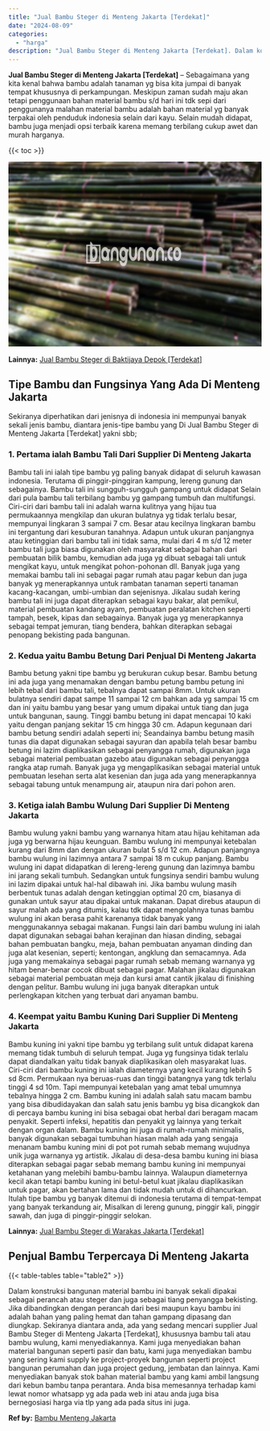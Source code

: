 ```yaml
---
title: "Jual Bambu Steger di Menteng Jakarta [Terdekat]"
date: "2024-08-09"
categories: 
  - "harga"
description: "Jual Bambu Steger di Menteng Jakarta [Terdekat]. Dalam konstruksi bangunan material bambu ini banyak sekali dipakai sebagai perancah atau steger dan juga seb..."
---
```


**Jual Bambu Steger di Menteng Jakarta \[Terdekat\]** – Sebagaimana yang kita kenal bahwa bambu adalah tanaman yg bisa kita jumpai di banyak tempat khususnya di perkampungan. Meskipun zaman sudah maju akan tetapi penggunaan bahan material bambu s/d hari ini tdk sepi dari penggunanya malahan material bambu adalah bahan material yg banyak terpakai oleh penduduk indonesia selain dari kayu. Selain mudah didapat, bambu juga menjadi opsi terbaik karena memang terbilang cukup awet dan murah harganya.

{{< toc >}}

![Jual Bambu Steger di Menteng Jakarta [Terdekat]](/images/jual-bambu-tali-12.png)

**Lainnya:** [Jual Bambu Steger di Baktijaya Depok \[Terdekat\]](https://bambu.bangunan.co/jual-bambu-steger-di-baktijaya-depok-terdekat/)

## Tipe Bambu dan Fungsinya Yang Ada Di Menteng Jakarta

Sekiranya diperhatikan dari jenisnya di indonesia ini mempunyai banyak sekali jenis bambu, diantara jenis-tipe bambu yang Di Jual Bambu Steger di Menteng Jakarta \[Terdekat\] yakni sbb;

### 1\. Pertama ialah Bambu Tali Dari Supplier Di Menteng Jakarta

Bambu tali ini ialah tipe bambu yg paling banyak didapat di seluruh kawasan indonesia. Terutama di pinggir-pinggiran kampung, lereng gunung dan sebagainya. Bambu tali ini sungguh-sungguh gampang untuk didapat Selain dari pula bambu tali terbilang bambu yg gampang tumbuh dan multifungsi. Ciri-ciri dari bambu tali ini adalah warna kulitnya yang hijau tua permukaannya mengkilap dan ukuran bulatnya yg tidak terlalu besar, mempunyai lingkaran 3 sampai 7 cm. Besar atau kecilnya lingkaran bambu ini tergantung dari kesuburan tanahnya. Adapun untuk ukuran panjangnya atau ketinggian dari bambu tali ini tidak sama, mulai dari 4 m s/d 12 meter bambu tali juga biasa digunakan oleh masyarakat sebagai bahan dari pembuatan bilik bambu, kemudian ada juga yg dibuat sebagai tali untuk mengikat kayu, untuk mengikat pohon-pohonan dll. Banyak juga yang memakai bambu tali ini sebagai pagar rumah atau pagar kebun dan juga banyak yg menerapkannya untuk rambatan tanaman seperti tanaman kacang-kacangan, umbi-umbian dan sejenisnya. Jikalau sudah kering bambu tali ini juga dapat diterapkan sebagai kayu bakar, alat pemikul, material pembuatan kandang ayam, pembuatan peralatan kitchen seperti tampah, besek, kipas dan sebagainya. Banyak juga yg menerapkannya sebagai tempat jemuran, tiang bendera, bahkan diterapkan sebagai penopang bekisting pada bangunan.

### 2\. Kedua yaitu Bambu Betung Dari Penjual Di Menteng Jakarta

Bambu betung yakni tipe bambu yg berukuran cukup besar. Bambu betung ini ada juga yang menamakan dengan bambu petung bambu petung ini lebih tebal dari bambu tali, tebalnya dapat sampai 8mm. Untuk ukuran bulatnya sendiri dapat sampe 11 sampai 12 cm bahkan ada yg sampai 15 cm dan ini yaitu bambu yang besar yang umum dipakai untuk tiang dan juga untuk bangunan, saung. Tinggi bambu betung ini dapat mencapai 10 kaki yaitu dengan panjang sekitar 15 cm hingga 30 cm. Adapun kegunaan dari bambu betung sendiri adalah seperti ini; Seandainya bambu betung masih tunas dia dapat digunakan sebagai sayuran dan apabila telah besar bambu betung ini lazim diaplikasikan sebagai penyangga rumah, digunakan juga sebagai material pembuatan gazebo atau digunakan sebagai penyangga rangka atap rumah. Banyak juga yg mengaplikasikan sebagai material untuk pembuatan lesehan serta alat kesenian dan juga ada yang menerapkannya sebagai tabung untuk menampung air, ataupun nira dari pohon aren.

### 3\. Ketiga ialah Bambu Wulung Dari Supplier Di Menteng Jakarta

Bambu wulung yakni bambu yang warnanya hitam atau hijau kehitaman ada juga yg berwarna hijau keunguan. Bambu wulung ini mempunyai ketebalan kurang dari 8mm dan dengan ukuran bulat 5 s/d 12 cm. Adapun panjangnya bambu wulung ini lazimnya antara 7 sampai 18 m cukup panjang. Bambu wulung ini dapat didapatkan di lereng-lereng gunung dan lazimnya bambu ini jarang sekali tumbuh. Sedangkan untuk fungsinya sendiri bambu wulung ini lazim dipakai untuk hal-hal dibawah ini. Jika bambu wulung masih berbentuk tunas adalah dengan ketinggian optimal 20 cm, biasanya di gunakan untuk sayur atau dipakai untuk makanan. Dapat direbus ataupun di sayur malah ada yang ditumis, kalau tdk dapat mengolahnya tunas bambu wulung ini akan berasa pahit karenanya tidak banyak yang menggunakannya sebagai makanan. Fungsi lain dari bambu wulung ini ialah dapat digunakan sebagai bahan kerajinan dan hiasan dinding, sebagai bahan pembuatan bangku, meja, bahan pembuatan anyaman dinding dan juga alat kesenian, seperti; kentongan, angklung dan semacamnya. Ada juga yang memakainya sebagai pagar rumah sebab memang warnanya yg hitam benar-benar cocok dibuat sebagai pagar. Malahan jikalau digunakan sebagai material pembuatan meja dan kursi amat cantik jikalau di finishing dengan pelitur. Bambu wulung ini juga banyak diterapkan untuk perlengkapan kitchen yang terbuat dari anyaman bambu.

### 4\. Keempat yaitu Bambu Kuning Dari Supplier Di Menteng Jakarta

Bambu kuning ini yakni tipe bambu yg terbilang sulit untuk didapat karena memang tidak tumbuh di seluruh tempat. Juga yg fungsinya tidak terlalu dapat diandalkan yaitu tidak banyak diaplikasikan oleh masyarakat luas. Ciri-ciri dari bambu kuning ini ialah diameternya yang kecil kurang lebih 5 sd 8cm. Permukaan nya beruas-ruas dan tinggi batangnya yang tdk terlalu tinggi 4 sd 10m. Tapi mempunyai ketebalan yang amat tebal umumnya tebalnya hingga 2 cm. Bambu kuning ini adalah salah satu macam bambu yang bisa dibudidayakan dan salah satu jenis bambu yg bisa dicangkok dan di percaya bambu kuning ini bisa sebagai obat herbal dari beragam macam penyakit. Seperti infeksi, hepatitis dan penyakit yg lainnya yang terkait dengan organ dalam. Bambu kuning ini juga di rumah-rumah minimalis, banyak digunakan sebagai tumbuhan hiasan malah ada yang sengaja menanam bambu kuning mini di pot pot rumah sebab memang wujudnya unik juga warnanya yg artistik. Jikalau di desa-desa bambu kuning ini biasa diterapkan sebagai pagar sebab memang bambu kuning ini mempunyai ketahanan yang melebihi bambu-bambu lainnya. Walaupun diameternya kecil akan tetapi bambu kuning ini betul-betul kuat jikalau diaplikasikan untuk pagar, akan bertahan lama dan tidak mudah untuk di dihancurkan. Itulah tipe bambu yg banyak ditemui di indonesia terutama di tempat-tempat yang banyak terkandung air, Misalkan di lereng gunung, pinggir kali, pinggir sawah, dan juga di pinggir-pinggir selokan.

**Lainnya:** [Jual Bambu Steger di Warakas Jakarta \[Terdekat\]](https://bambu.bangunan.co/jual-bambu-steger-di-warakas-jakarta-terdekat/)

## Penjual Bambu Terpercaya Di Menteng Jakarta

{{< table-tables table="table2" >}}

Dalam konstruksi bangunan material bambu ini banyak sekali dipakai sebagai perancah atau steger dan juga sebagai tiang penyangga bekisting. Jika dibandingkan dengan perancah dari besi maupun kayu bambu ini adalah bahan yang paling hemat dan tahan gampang dipasang dan diungkap. Sekiranya diantara anda, ada yang sedang mencari supplier Jual Bambu Steger di Menteng Jakarta \[Terdekat\], khususnya bambu tali atau bambu wulung, kami menyediakannya. Kami juga menyediakan bahan material bangunan seperti pasir dan batu, kami juga menyediakan bambu yang sering kami supply ke project-proyek bangunan seperti project bangunan perumahan dan juga project gedung, jembatan dan lainnya. Kami menyediakan banyak stok bahan material bambu yang kami ambil langsung dari kebun bambu tanpa perantara. Anda bisa memesannya terhadap kami lewat nomor whatsapp yg ada pada web ini atau anda juga bisa bernegosiasi harga via tlp yang ada pada situs ini juga.

**Ref by:** [Bambu Menteng Jakarta](https://id.wikipedia.org/wiki/Bambu)
